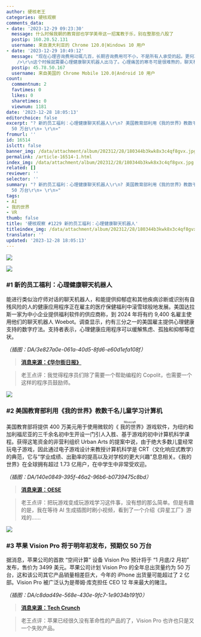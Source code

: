 ```yaml
---
author: 硬核老王
categories: 硬核观察
comments_data:
- date: '2023-12-29 09:23:30'
  message: 什么时候我朝的教育部也学学美帝这一招寓教于乐，别在整那些八股了
  postip: 160.20.52.131
  username: 来自澳大利亚的 Chrome 120.0|Windows 10 用户
- date: '2023-12-29 10:49:12'
  message: "现在心理咨询费用动辄几百，长期咨询费用可不小，不是所有人承受的起。更何况咨询师不可能有求必应，大牛咨询师更是很难约到时间。<br />\r\n<br
    />\r\n这个时候就需要心理健康聊天机器人出马了。心理痛苦的寒冬可是很难熬的，聊天机器人机器人起码能给需要帮助的人雪中送炭，提供及时支持。有必要推广。"
  postip: 45.78.50.167
  username: 来自美国的 Chrome Mobile 120.0|Android 10 用户
count:
  commentnum: 2
  favtimes: 0
  likes: 0
  sharetimes: 0
  viewnum: 1181
date: '2023-12-28 18:05:13'
editorchoice: false
excerpt: "? 新的员工福利：心理健康聊天机器人\r\n? 美国教育部利用《我的世界》教数千名儿童学习计算机\r\n? 苹果 Vision Pro 将于明年初发布，预期仅
  50 万台\r\n» \r\n»"
fromurl: ''
id: 16514
islctt: false
banner_img: /data/attachment/album/202312/28/180344b3kwk8x3c4qf8gvx.jpg
permalink: /article-16514-1.html
index_img: /data/attachment/album/202312/28/180344b3kwk8x3c4qf8gvx.jpg
related: []
reviewer: ''
selector: ''
summary: "? 新的员工福利：心理健康聊天机器人\r\n? 美国教育部利用《我的世界》教数千名儿童学习计算机\r\n? 苹果 Vision Pro 将于明年初发布，预期仅
  50 万台\r\n» \r\n»"
tags:
- AI
- 我的世界
- VR
thumb: false
title: '硬核观察 #1229 新的员工福利：心理健康聊天机器人'
titleindex_img: /data/attachment/album/202312/28/180344b3kwk8x3c4qf8gvx.jpg
translator: ''
updated: '2023-12-28 18:05:13'
---
```


![](/data/attachment/album/202312/28/180344b3kwk8x3c4qf8gvx.jpg)


![](/data/attachment/album/202312/28/180354em2arigmrkt5r99i.png)


### #1 新的员工福利：心理健康聊天机器人


能进行类似治疗师对话的聊天机器人，和能提供抑郁症和其他疾病诊断或识别有自残风险的人的健康应用程序正在雇主的医疗保健福利中滚雪球般地发展。美国达拉斯一家为中小企业提供福利软件的供应商称，到 2024 年将有约 9,400 名雇主使用他们的聊天机器人 Woebot。调查显示，约有三分之一的美国雇主提供心理健康支持的数字疗法。支持者表示，心理健康应用程序可以缓解焦虑、孤独和抑郁等症状。


*（插图：DA/3e827a0e-061a-40d5-8fd6-e60d1efa108f）*



> 
> **[消息来源：《华尔街日报》](https://www.wsj.com/tech/ai/employers-are-offering-a-new-worker-benefit-wellness-chatbots-cc298b20)**
> 
> 
> 



> 
> 老王点评：我觉得程序员们除了需要一个帮助编程的 Copolit，也需要一个这样的程序员鼓励师。
> 
> 
> 


![](/data/attachment/album/202312/28/180410uaouehsfakkbpt0u.png)


### #2 美国教育部利用《我的世界》教数千名儿童学习计算机


美国教育部将提供 400 万美元用于使用微软的《<ruby> 我的世界 <rt>  Minecraft </rt></ruby>》游戏软件，为纽约和加利福尼亚的三千余名初中生开设一门引人入胜、基于游戏的初中计算机科学课程。获得这笔资金的非营利组织 Urban Arts 的提案中说，由于绝大多数儿童经常玩电子游戏，因此通过电子游戏设计来教授计算机科学是 CRT（文化响应式教学）的典范，它与“学业成绩、出勤率的提高以及对学校的更大兴趣”息息相关。《我的世界》在全球拥有超过 1.73 亿用户，在中学生中非常受欢迎。


*（插图：DA/140e0849-395f-46a2-96b6-b0739475c8bd）*



> 
> **[消息来源：OESE](https://oese.ed.gov/offices/office-of-discretionary-grants-support-services/innovation-early-learning/education-innovation-and-research-eir/awards/)**
> 
> 
> 



> 
> 老王点评：把玩游戏变成玩游戏学习这件事，没有想的那么简单。但是有趣的是，我在等待 AI 生成插图时刷小视频，看到了一个介绍《异星工厂》游戏的……
> 
> 
> 


![](/data/attachment/album/202312/28/180443yv5h5rovrlrtmoer.png)


### #3 苹果 Vision Pro 将于明年初发布，预期仅 50 万台


据消息，苹果公司的首款 “空间计算” 设备 Vision Pro 预计将于 “1 月底/2 月初” 发布，售价为 3499 美元。苹果公司计划 Vision Pro 的全年总出货量约为 50 万台，这和该公司其它产品销量相差巨大，今年的 iPhone 出货量可能超过了 2 亿部。Vision Pro 被广泛认为是蒂姆·库克担任 CEO 12 年来最大的赌注。


*（插图：DA/c8dad49e-568e-430e-9fc7-1e9034b191f0）*



> 
> **[消息来源：Tech Crunch](https://techcrunch.com/2023/12/26/apple-vision-pro-tipped-for-late-jan-early-feb-release/)**
> 
> 
> 



> 
> 老王点评：苹果已经很久没有革命性的产品的了，Vision Pro 也许也只是又一个失败产品。
> 
> 
>